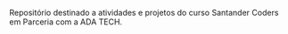 Repositório destinado a atividades e projetos do curso Santander Coders em Parceria com a ADA TECH.
